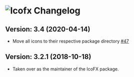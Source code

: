 # ![Icofx Changelog](https://img.shields.io/badge/Icofx-Package%20Changelog-blue.svg?style=for-the-badge)

## Version: 3.4 (2020-04-14)

- Move all icons to their respective package directory [#47](https://github.com/AdmiringWorm/chocolatey-packages/issues/47)

## Version: 3.2.1 (2018-10-18)

- Taken over as the maintainer of the IcoFX package.
